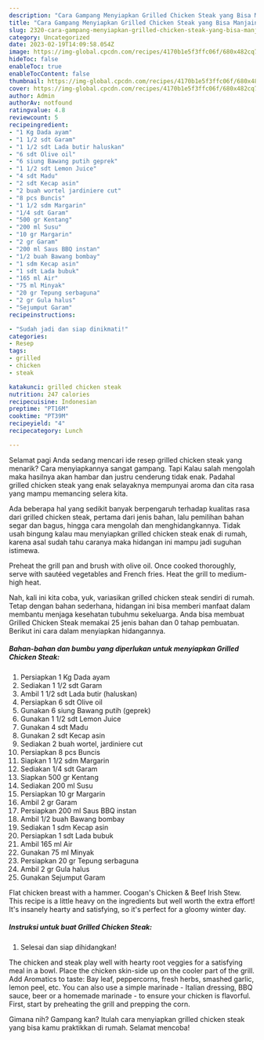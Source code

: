 ```yaml
---
description: "Cara Gampang Menyiapkan Grilled Chicken Steak yang Bisa Manjain Lidah, Buat Buka Puasa Sempurna"
title: "Cara Gampang Menyiapkan Grilled Chicken Steak yang Bisa Manjain Lidah, Buat Buka Puasa Sempurna"
slug: 2320-cara-gampang-menyiapkan-grilled-chicken-steak-yang-bisa-manjain-lidah-buat-buka-puasa-sempurna
category: Uncategorized
date: 2023-02-19T14:09:58.054Z
image: https://img-global.cpcdn.com/recipes/4170b1e5f3ffc06f/680x482cq70/grilled-chicken-steak-foto-resep-utama.jpg
hideToc: false
enableToc: true
enableTocContent: false
thumbnail: https://img-global.cpcdn.com/recipes/4170b1e5f3ffc06f/680x482cq70/grilled-chicken-steak-foto-resep-utama.jpg
cover: https://img-global.cpcdn.com/recipes/4170b1e5f3ffc06f/680x482cq70/grilled-chicken-steak-foto-resep-utama.jpg
author: Admin
authorAv: notfound
ratingvalue: 4.8
reviewcount: 5
recipeingredient:
- "1 Kg Dada ayam"
- "1 1/2 sdt Garam"
- "1 1/2 sdt Lada butir haluskan"
- "6 sdt Olive oil"
- "6 siung Bawang putih geprek"
- "1 1/2 sdt Lemon Juice"
- "4 sdt Madu"
- "2 sdt Kecap asin"
- "2 buah wortel jardiniere cut"
- "8 pcs Buncis"
- "1 1/2 sdm Margarin"
- "1/4 sdt Garam"
- "500 gr Kentang"
- "200 ml Susu"
- "10 gr Margarin"
- "2 gr Garam"
- "200 ml Saus BBQ instan"
- "1/2 buah Bawang bombay"
- "1 sdm Kecap asin"
- "1 sdt Lada bubuk"
- "165 ml Air"
- "75 ml Minyak"
- "20 gr Tepung serbaguna"
- "2 gr Gula halus"
- "Sejumput Garam"
recipeinstructions:

- "Sudah jadi dan siap dinikmati!"
categories:
- Resep
tags:
- grilled
- chicken
- steak

katakunci: grilled chicken steak 
nutrition: 247 calories
recipecuisine: Indonesian
preptime: "PT16M"
cooktime: "PT39M"
recipeyield: "4"
recipecategory: Lunch

---
```



Selamat pagi Anda sedang mencari ide resep grilled chicken steak yang menarik? Cara menyiapkannya sangat gampang. Tapi Kalau salah mengolah maka hasilnya akan hambar dan justru cenderung tidak enak. Padahal grilled chicken steak yang enak selayaknya mempunyai aroma dan cita rasa yang mampu memancing selera kita.


Ada beberapa hal yang sedikit banyak berpengaruh terhadap kualitas rasa dari grilled chicken steak, pertama dari jenis bahan, lalu pemilihan bahan segar dan bagus, hingga cara mengolah dan menghidangkannya. Tidak usah bingung kalau mau menyiapkan grilled chicken steak enak di rumah, karena asal sudah tahu caranya maka hidangan ini mampu jadi suguhan istimewa.

Preheat the grill pan and brush with olive oil. Once cooked thoroughly, serve with sautéed vegetables and French fries. Heat the grill to medium-high heat.


Nah, kali ini kita coba, yuk, variasikan grilled chicken steak sendiri di rumah. Tetap dengan bahan sederhana, hidangan ini bisa memberi manfaat dalam membantu menjaga kesehatan tubuhmu sekeluarga. Anda bisa membuat Grilled Chicken Steak memakai 25 jenis bahan dan 0 tahap pembuatan. Berikut ini cara dalam menyiapkan hidangannya.

<!--inarticleads1-->

##### Bahan-bahan dan bumbu yang diperlukan untuk menyiapkan Grilled Chicken Steak:

1. Persiapkan 1 Kg Dada ayam
1. Sediakan 1 1/2 sdt Garam
1. Ambil 1 1/2 sdt Lada butir (haluskan)
1. Persiapkan 6 sdt Olive oil
1. Gunakan 6 siung Bawang putih (geprek)
1. Gunakan 1 1/2 sdt Lemon Juice
1. Gunakan 4 sdt Madu
1. Gunakan 2 sdt Kecap asin
1. Sediakan 2 buah wortel, jardiniere cut
1. Persiapkan 8 pcs Buncis
1. Siapkan 1 1/2 sdm Margarin
1. Sediakan 1/4 sdt Garam
1. Siapkan 500 gr Kentang
1. Sediakan 200 ml Susu
1. Persiapkan 10 gr Margarin
1. Ambil 2 gr Garam
1. Persiapkan 200 ml Saus BBQ instan
1. Ambil 1/2 buah Bawang bombay
1. Sediakan 1 sdm Kecap asin
1. Persiapkan 1 sdt Lada bubuk
1. Ambil 165 ml Air
1. Gunakan 75 ml Minyak
1. Persiapkan 20 gr Tepung serbaguna
1. Ambil 2 gr Gula halus
1. Gunakan Sejumput Garam


Flat chicken breast with a hammer. Coogan&#39;s Chicken &amp; Beef Irish Stew. This recipe is a little heavy on the ingredients but well worth the extra effort! It&#39;s insanely hearty and satisfying, so it&#39;s perfect for a gloomy winter day. 

<!--inarticleads2-->

##### Instruksi untuk buat Grilled Chicken Steak:


1. Selesai dan siap dihidangkan!

The chicken and steak play well with hearty root veggies for a satisfying meal in a bowl. Place the chicken skin-side up on the cooler part of the grill. Add Aromatics to taste: Bay leaf, peppercorns, fresh herbs, smashed garlic, lemon peel, etc. You can also use a simple marinade - Italian dressing, BBQ sauce, beer or a homemade marinade - to ensure your chicken is flavorful. First, start by preheating the grill and prepping the corn. 

Gimana nih? Gampang kan? Itulah cara menyiapkan grilled chicken steak yang bisa kamu praktikkan di rumah. Selamat mencoba!
